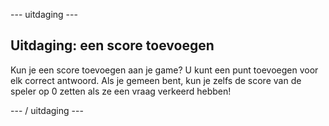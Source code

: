 \--- uitdaging \---

## Uitdaging: een score toevoegen

Kun je een score toevoegen aan je game? U kunt een punt toevoegen voor elk correct antwoord. Als je gemeen bent, kun je zelfs de score van de speler op 0 zetten als ze een vraag verkeerd hebben!

\--- / uitdaging \---